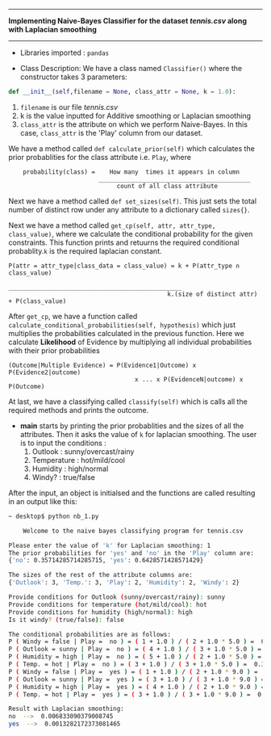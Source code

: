 ___
**Implementing Naive-Bayes Classifier for the dataset *tennis.csv* along with Laplacian smoothing**
___
* Libraries imported : `pandas`

* Class Description: We have a class named `Classifier()` where the constructor takes 3 parameters: 

```python
def __init__(self,filename = None, class_attr = None, k = 1.0):
```
1. `filename` is our file *tennis.csv*
2. k is the value inputted for Additive smoothing or Laplacian smoothing
3. `class_attr` is the attribute on which we perform Naive-Bayes. In this case, `class_attr` is the 'Play' column from our dataset.


We have a method called `def calculate_prior(self)` which calculates the prior probablities for the class attribute i.e. `Play`, where

        probability(class) =    How many  times it appears in column
                             __________________________________________
                                  count of all class attribute

Next we have a method called `def set_sizes(self)`. This just sets the total number of distinct row under any attribute to a dictionary called `sizes{}`. 

Next we have a method called `get_cp(self, attr, attr_type, class_value)`, where we calculate the conditional probability for the given constraints. This function prints and retuurns the required conditional probablity.`k` is the required laplacian constant.                                             

       
    P(attr = attr_type|class_data = class_value) = k + P(attr_type ∩ class_value)
                             		 	________________________________________________
                              	            	k.(size of distinct attr) + P(class_value)
                                                    
After `get_cp`, we have a function called `calculate_conditional_probabilities(self, hypothesis)` which just multiplies the probabilities calculated in the previous function. Here we calculate **Likelihood** of Evidence by multiplying all individual probabilities with their prior probabilities 
        
  	(Outcome|Multiple Evidence) = P(Evidence1|Outcome) x P(Evidence2|outcome) 
  									   x ... x P(EvidenceN|outcome) x P(Outcome)

At last, we have a classifying called `classify(self)` which is calls all the required methods and prints the outcome. 


* __main__ starts by printing the prior probablities and the sizes of all the attributes. Then it asks the value of `k` for laplacian smoothing. The user is to input the conditions : 
	1. Outlook : sunny/overcast/rainy
	2. Temperature : hot/mild/cool
	3. Humidity : high/normal
	4. Windy? : true/false

After the input, an object is initialsed and the functions are called resulting in an output like this: 

```sh
~ desktop$ python nb_1.py

	Welcome to the naive bayes classifying program for tennis.csv

Please enter the value of 'k' for Laplacian smoothing: 1
The prior probabilities for 'yes' and 'no' in the 'Play' column are:
{'no': 0.35714285714285715, 'yes': 0.6428571428571429}

The sizes of the rest of the attribute columns are: 
{'Outlook': 3, 'Temp.': 3, 'Play': 2, 'Humidity': 2, 'Windy': 2}

Provide conditions for Outlook (sunny/overcast/rainy): sunny
Provide conditions for temperature (hot/mild/cool): hot
Provide conditions for humidity (high/normal): high
Is it windy? (true/false): false

The conditional probabilities are as follows:
P ( Windy = false | Play =  no ) = ( 1 + 1.0 ) / ( 2 + 1.0 * 5.0 ) =  0.14285714285714285
P ( Outlook = sunny | Play =  no ) = ( 4 + 1.0 ) / ( 3 + 1.0 * 5.0 ) =  0.5
P ( Humidity = high | Play =  no ) = ( 5 + 1.0 ) / ( 2 + 1.0 * 5.0 ) =  0.7142857142857143
P ( Temp. = hot | Play =  no ) = ( 3 + 1.0 ) / ( 3 + 1.0 * 5.0 ) =  0.375
P ( Windy = false | Play =  yes ) = ( 1 + 1.0 ) / ( 2 + 1.0 * 9.0 ) =  0.09090909090909091
P ( Outlook = sunny | Play =  yes ) = ( 3 + 1.0 ) / ( 3 + 1.0 * 9.0 ) =  0.25
P ( Humidity = high | Play =  yes ) = ( 4 + 1.0 ) / ( 2 + 1.0 * 9.0 ) =  0.36363636363636365
P ( Temp. = hot | Play =  yes ) = ( 3 + 1.0 ) / ( 3 + 1.0 * 9.0 ) =  0.25

Result with Laplacian smoothing:
no  -->  0.006833090379008745
yes  -->  0.0013282172373081465



